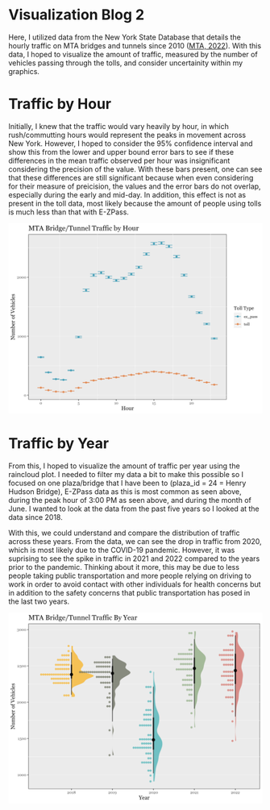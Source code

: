 # Visualization Blog 2

Here, I utilized data from the New York State Database that details the hourly traffic on MTA bridges and tunnels since 2010 ([MTA, 2022](https://data.ny.gov/Transportation/Hourly-Traffic-on-Metropolitan-Transportation-Auth/qzve-kjga)). With this data, I hoped to visualize the amount of traffic, measured by the number of vehicles passing through the tolls, and consider uncertainity within my graphics. 


# Traffic by Hour
Initially, I knew that the traffic would vary heavily by hour, in which rush/commutting hours would represent the peaks in movement across New York. However, I hoped to consider the 95% confidence interval and show this from the lower and upper bound error bars to see if these differences in the mean traffic observed per hour was insignificant considering the precision of the value. With these bars present, one can see that these differences are still significant because when even considering for their measure of preicision, the values and the error bars do not overlap, especially during the early and mid-day. In addition, this effect is not as present in the toll data, most likely because the amount of people using tolls is much less than that with E-ZPass. 

![Hour Traffic](/hour_traffic.png)


# Traffic by Year
From this, I hoped to visualize the amount of traffic per year using the raincloud plot. I needed to filter my data a bit to make this possible so I focused on one plaza/bridge that I have been to (plaza_id = 24 = Henry Hudson Bridge), E-ZPass data as this is most common as seen above, during the peak hour of 3:00 PM as seen above, and during the month of June. I wanted to look at the data from the past five years so I looked at the data since 2018. 

With this, we could understand and compare the distribution of traffic across these years. From the data, we can see the drop in traffic from 2020, which is most likely due to the COVID-19 pandemic. However, it was suprising to see the spike in traffic in 2021 and 2022 compared to the years prior to the pandemic. Thinking about it more, this may be due to less people taking public transportation and more people relying on driving to work in order to avoid contact with other individuals for health concerns but in addition to the safety concerns that public transportation has posed in the last two years. 

![Year Traffic](/year_traffic.png)
